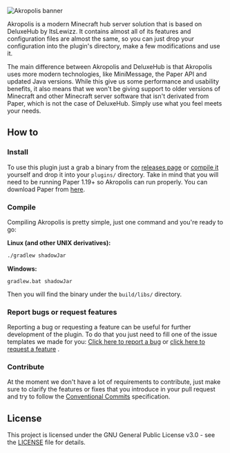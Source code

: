 ![Akropolis banner](https://user-images.githubusercontent.com/56933557/188349705-b1f1eb56-8e4b-42d2-b99d-f21552ec84c2.png)

Akropolis is a modern Minecraft hub server solution that is based on DeluxeHub by ItsLewizz.
It contains almost all of its features and configuration files are almost the same, so you can just
drop your configuration into the plugin's directory, make a few modifications and use it.

The main difference between Akropolis and DeluxeHub is that Akropolis uses more modern technologies, like MiniMessage,
the Paper API and updated Java versions. While this give us some performance and usability benefits, it also means
that we won't be giving support to older versions of Minecraft and other Minecraft server software that isn't derivated
from Paper, which is not the case of DeluxeHub.
Simply use what you feel meets your needs.

## How to

### Install

To use this plugin just a grab a binary from the [releases page](https://github.com/devblook/akropolis/releases)
or [compile it](#compile) yourself and drop it into your `plugins/` directory. Take in mind that you will need to be
running Paper 1.19+ so Akropolis can run properly. You can download Paper from [here](https://papermc.io/downloads).

### Compile

Compiling Akropolis is pretty simple, just one command and you're ready to go:

**Linux (and other UNIX derivatives):**

```bash
./gradlew shadowJar
```

**Windows:**

```batch
gradlew.bat shadowJar
```

Then you will find the binary under the `build/libs/` directory.

### Report bugs or request features

Reporting a bug or requesting a feature can be useful for further development of the plugin. To do that you just need
to fill one of the issue templates we made for you:
[Click here to report a bug](https://github.com/devblook/akropolis/issues/new?assignees=zetastormy&labels=bug&template=bug_report.yml&title=A+brief+description+of+your+report)
or [click here to request a feature](https://github.com/devblook/akropolis/issues/new?assignees=zetastormy&labels=enhancement&template=feature_request.yml&title=A+brief+description+of+your+request)
.

### Contribute

At the moment we don't have a lot of requirements to contribute, just make sure to clarify
the features or fixes that you introduce in your pull request and try to follow the
[Conventional Commits](https://www.conventionalcommits.org/en/v1.0.0/) specification.

## License

This project is licensed under the GNU General Public License v3.0 - see the [LICENSE](LICENSE) file for
details.
